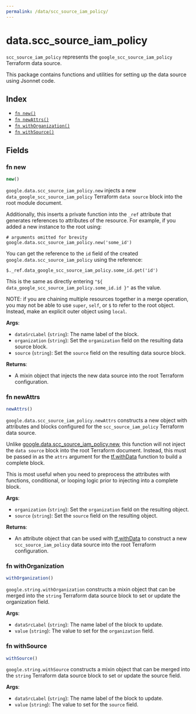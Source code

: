 ```yaml
---
permalink: /data/scc_source_iam_policy/
---
```


# data.scc_source_iam_policy

`scc_source_iam_policy` represents the `google_scc_source_iam_policy` Terraform data source.



This package contains functions and utilities for setting up the data source using Jsonnet code.


## Index

* [`fn new()`](#fn-new)
* [`fn newAttrs()`](#fn-newattrs)
* [`fn withOrganization()`](#fn-withorganization)
* [`fn withSource()`](#fn-withsource)

## Fields

### fn new

```ts
new()
```


`google.data.scc_source_iam_policy.new` injects a new `data_google_scc_source_iam_policy` Terraform `data source`
block into the root module document.

Additionally, this inserts a private function into the `_ref` attribute that generates references to attributes of the
resource. For example, if you added a new instance to the root using:

    # arguments omitted for brevity
    google.data.scc_source_iam_policy.new('some_id')

You can get the reference to the `id` field of the created `google.data.scc_source_iam_policy` using the reference:

    $._ref.data_google_scc_source_iam_policy.some_id.get('id')

This is the same as directly entering `"${ data_google_scc_source_iam_policy.some_id.id }"` as the value.

NOTE: if you are chaining multiple resources together in a merge operation, you may not be able to use `super`, `self`,
or `$` to refer to the root object. Instead, make an explicit outer object using `local`.

**Args**:
  - `dataSrcLabel` (`string`): The name label of the block.
  - `organization` (`string`): Set the `organization` field on the resulting data source block.
  - `source` (`string`): Set the `source` field on the resulting data source block.

**Returns**:
- A mixin object that injects the new data source into the root Terraform configuration.


### fn newAttrs

```ts
newAttrs()
```


`google.data.scc_source_iam_policy.newAttrs` constructs a new object with attributes and blocks configured for the `scc_source_iam_policy`
Terraform data source.

Unlike [google.data.scc_source_iam_policy.new](#fn-new), this function will not inject the `data source`
block into the root Terraform document. Instead, this must be passed in as the `attrs` argument for the
[tf.withData](https://github.com/tf-libsonnet/core/tree/main/docs#fn-withdata) function to build a complete block.

This is most useful when you need to preprocess the attributes with functions, conditional, or looping logic prior to
injecting into a complete block.

**Args**:
  - `organization` (`string`): Set the `organization` field on the resulting object.
  - `source` (`string`): Set the `source` field on the resulting object.

**Returns**:
  - An attribute object that can be used with [tf.withData](https://github.com/tf-libsonnet/core/tree/main/docs#fn-withdata) to construct a new `scc_source_iam_policy` data source into the root Terraform configuration.


### fn withOrganization

```ts
withOrganization()
```

`google.string.withOrganization` constructs a mixin object that can be merged into the `string`
Terraform data source block to set or update the organization field.



**Args**:
  - `dataSrcLabel` (`string`): The name label of the block to update.
  - `value` (`string`): The value to set for the `organization` field.


### fn withSource

```ts
withSource()
```

`google.string.withSource` constructs a mixin object that can be merged into the `string`
Terraform data source block to set or update the source field.



**Args**:
  - `dataSrcLabel` (`string`): The name label of the block to update.
  - `value` (`string`): The value to set for the `source` field.
